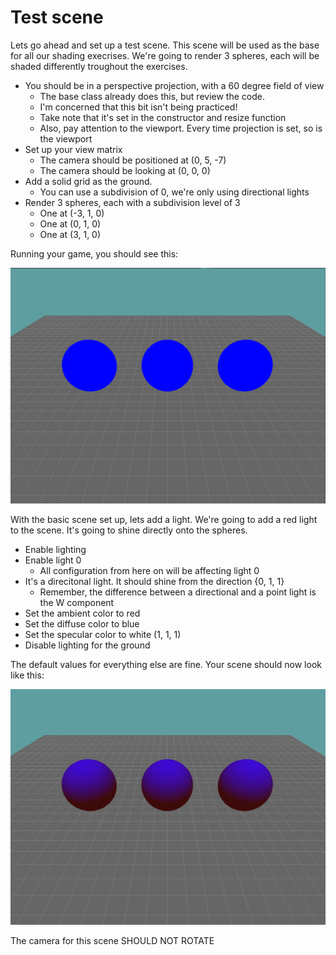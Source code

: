 # Test scene

Lets go ahead and set up a test scene. This scene will be used as the base for all our shading execrises. We're going to render 3 spheres, each will be shaded differently troughout the exercises.

* You should be in a perspective projection, with a 60 degree field of view
  * The base class already does this, but review the code. 
  * I'm concerned that this bit isn't being practiced!
  * Take note that it's set in the constructor and resize function
  * Also, pay attention to the viewport. Every time projection is set, so is the viewport
* Set up your view matrix
  * The camera should be positioned at (0, 5, -7)
  * The camera should be looking at (0, 0, 0)
* Add a solid grid as the ground. 
  * You can use a subdivision of 0, we're only using directional lights
* Render 3 spheres, each with a subdivision level of 3
  * One at (-3, 1, 0)
  * One at (0, 1, 0)
  * One at (3, 1, 0)

Running your game, you should see this:

![SHADING1](shading2.png)

With the basic scene set up, lets add a light. We're going to add a red light to the scene. It's going to shine directly onto the spheres.

* Enable lighting
* Enable light 0 
  * All configuration from here on will be affecting light 0
* It's a direcitonal light. It should shine from the direction {0, 1, 1}
  * Remember, the difference between a directional and a point light is the W component
* Set the ambient color to red
* Set the diffuse color to blue
* Set the specular color to white (1, 1, 1)
* Disable lighting for the ground

The default values for everything else are fine. Your scene should now look like this:

![SHADING2](shading5.png)

The camera for this scene SHOULD NOT ROTATE